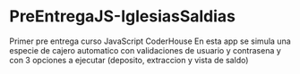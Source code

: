 # PreEntregaJS-IglesiasSaldias
Primer pre entrega curso JavaScript CoderHouse
En esta app se simula una especie de cajero automatico con validaciones de usuario y contrasena y con 3 opciones a ejecutar (deposito, extraccion y vista de saldo)
